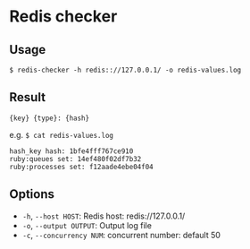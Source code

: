 # Redis checker

## Usage

```
$ redis-checker -h redis:://127.0.0.1/ -o redis-values.log
```

## Result

```
{key} {type}: {hash}
```

e.g. `$ cat redis-values.log`

```
hash_key hash: 1bfe4fff767ce910
ruby:queues set: 14ef480f02df7b32
ruby:processes set: f12aade4ebe04f04
```

## Options

- `-h`, `--host HOST`: Redis host: redis://127.0.0.1/
- `-o`, `--output OUTPUT`: Output log file
- `-c`, `--concurrency NUM`: concurrent number: default 50
